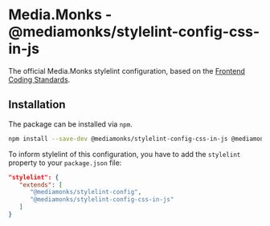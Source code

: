 # Media.Monks - @mediamonks/stylelint-config-css-in-js

The official Media.Monks stylelint configuration, based on the
[Frontend Coding Standards](https://github.com/mediamonks/frontend-coding-standards).

## Installation

The package can be installed via `npm`.

```bash
npm install --save-dev @mediamonks/stylelint-config-css-in-js @mediamonks/stylelint-config
```

To inform stylelint of this configuration, you have to add the `stylelint` property to your
`package.json` file:

```json
"stylelint": {
   "extends": [
      "@mediamonks/stylelint-config",
      "@mediamonks/stylelint-config-css-in-js"
   ]
}
```
